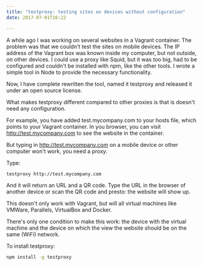 ```yaml
---
title: "testproxy: testing sites on devices without configuration"
date: 2017-07-01T16:22

---
```


A while ago I was working on several websites in a Vagrant container. The problem was that we couldn't test the sites on mobile devices. The IP address of the Vagrant box was known inside my computer, but not outside, on other devices. I could use a proxy like Squid, but it was too big, had to be configured and couldn't be installed with npm, like the other tools. I wrote a simple tool in Node to provide the necessary functionality.

Now, I have complete rewritten the tool, named it testproxy and released it under an open source license.

What makes testproxy different compared to other proxies is that is doesn't need any configuration.

For example, you have added test.mycompany.com to your hosts file, which points to your Vagrant container. In you browser, you can visit http://test.mycompany.com to see the website in the container.

But typing in http://test.mycompany.com on a mobile device or other computer won't work, you need a proxy.

Type:

```bash
testproxy http://test.mycompany.com
```

And it will return an URL and a QR code. Type the URL in the browser of another device or scan the QR code and presto: the website will show up.

This doesn't only work with Vagrant, but will all virtual machines like VMWare, Parallels, VirtualBox and Docker.

There's only one condition to make this work: the device with the virtual machine and the device on which the view the website should be on the same (WiFi) network.

To install testproxy:

```bash
npm install -g testproxy
```

